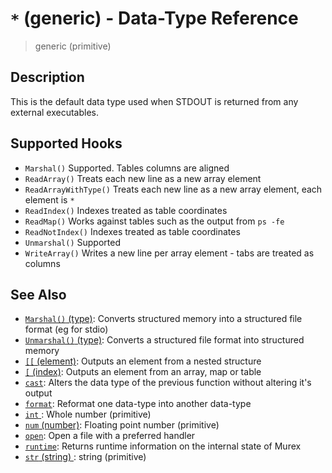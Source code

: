 # `*` (generic) - Data-Type Reference

> generic (primitive)

## Description

This is the default data type used when STDOUT is returned from any external
executables.

## Supported Hooks

- `Marshal()`
  Supported. Tables columns are aligned
- `ReadArray()`
  Treats each new line as a new array element
- `ReadArrayWithType()`
  Treats each new line as a new array element, each element is `*`
- `ReadIndex()`
  Indexes treated as table coordinates
- `ReadMap()`
  Works against tables such as the output from `ps -fe`
- `ReadNotIndex()`
  Indexes treated as table coordinates
- `Unmarshal()`
  Supported
- `WriteArray()`
  Writes a new line per array element - tabs are treated as columns

## See Also

- [`Marshal()` (type)](/apis/Marshal.md):
  Converts structured memory into a structured file format (eg for stdio)
- [`Unmarshal()` (type)](/apis/Unmarshal.md):
  Converts a structured file format into structured memory
- [`[[` (element)](/commands/element.md):
  Outputs an element from a nested structure
- [`[` (index)](/commands/index2.md):
  Outputs an element from an array, map or table
- [`cast`](/commands/cast.md):
  Alters the data type of the previous function without altering it's output
- [`format`](/commands/format.md):
  Reformat one data-type into another data-type
- [`int` ](/types/int.md):
  Whole number (primitive)
- [`num` (number)](/types/num.md):
  Floating point number (primitive)
- [`open`](/commands/open.md):
  Open a file with a preferred handler
- [`runtime`](/commands/runtime.md):
  Returns runtime information on the internal state of Murex
- [`str` (string) ](/types/str.md):
  string (primitive)
